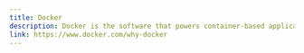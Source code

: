 ```yaml
---
title: Docker
description: Docker is the software that powers container-based applications, allowing teams to emulate server-side development environments at scale. 
link: https://www.docker.com/why-docker
---
```

